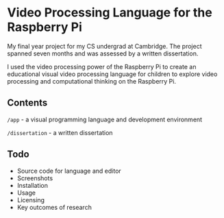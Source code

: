 Video Processing Language for the Raspberry Pi
==============================================

My final year project for my CS undergrad at Cambridge. The project spanned
seven months and was assessed by a written dissertation.

I used the video processing power of the Raspberry Pi to create an educational
visual video processing language for children to explore video processing
and computational thinking on the Raspberry Pi.

## Contents

`/app` - a visual programming language and development environment

`/dissertation` - a written dissertation

## Todo

- Source code for language and editor
- Screenshots
- Installation
- Usage
- Licensing
- Key outcomes of research